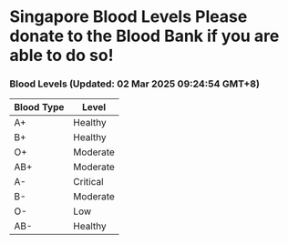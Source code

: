 Singapore Blood Levels
 Please donate to the Blood Bank if you are able to do so!
================================================================================================================================

### Blood Levels (Updated: 02 Mar 2025 09:24:54 GMT+8)
| Blood Type | Level     |
|------------|-----------|
| A+     | Healthy |
| B+     | Healthy |
| O+     | Moderate |
| AB+     | Moderate |
| A-     | Critical |
| B-     | Moderate |
| O-     | Low |
| AB-     | Healthy |
